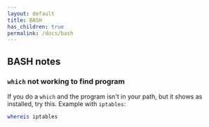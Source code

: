 ```yaml
---
layout: default
title: BASH
has_children: true
permalink: /docs/bash
---
```


## BASH notes

### `which` not working to find program
If you do a `which` and the program isn't in your path, but it shows as installed, try this. Example with `iptables`:
```bash
whereis iptables
```

